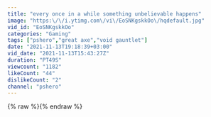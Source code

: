 ```yaml
---
title: "every once in a while something unbelievable happens"
image: "https:\/\/i.ytimg.com\/vi\/EoSNKgskkOo\/hqdefault.jpg"
vid_id: "EoSNKgskkOo"
categories: "Gaming"
tags: ["pshero","great axe","void gauntlet"]
date: "2021-11-13T19:18:39+03:00"
vid_date: "2021-11-13T15:43:27Z"
duration: "PT49S"
viewcount: "1182"
likeCount: "44"
dislikeCount: "2"
channel: "pshero"
---
```

{% raw %}{% endraw %}
